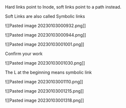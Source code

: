 Hard links point to Inode, soft links point to a path instead.

Soft Links are also called Symbolic links

![[Pasted image 20230103000932.png]]

![[Pasted image 20230103000944.png]]

![[Pasted image 20230103001001.png]]

Confirm your work

![[Pasted image 20230103001030.png]]

The L at the beginning means symbolic link

![[Pasted image 20230103001110.png]]

![[Pasted image 20230103001215.png]]

![[Pasted image 20230103001318.png]]

